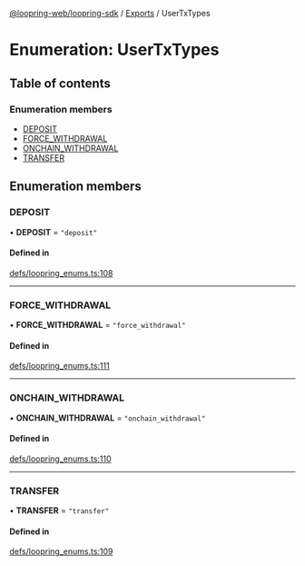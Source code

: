 [@loopring-web/loopring-sdk](../README.md) / [Exports](../modules.md) / UserTxTypes

# Enumeration: UserTxTypes

## Table of contents

### Enumeration members

- [DEPOSIT](UserTxTypes.md#deposit)
- [FORCE\_WITHDRAWAL](UserTxTypes.md#force_withdrawal)
- [ONCHAIN\_WITHDRAWAL](UserTxTypes.md#onchain_withdrawal)
- [TRANSFER](UserTxTypes.md#transfer)

## Enumeration members

### DEPOSIT

• **DEPOSIT** = `"deposit"`

#### Defined in

[defs/loopring_enums.ts:108](https://github.com/Loopring/loopring_sdk/blob/f91f904/src/defs/loopring_enums.ts#L108)

___

### FORCE\_WITHDRAWAL

• **FORCE\_WITHDRAWAL** = `"force_withdrawal"`

#### Defined in

[defs/loopring_enums.ts:111](https://github.com/Loopring/loopring_sdk/blob/f91f904/src/defs/loopring_enums.ts#L111)

___

### ONCHAIN\_WITHDRAWAL

• **ONCHAIN\_WITHDRAWAL** = `"onchain_withdrawal"`

#### Defined in

[defs/loopring_enums.ts:110](https://github.com/Loopring/loopring_sdk/blob/f91f904/src/defs/loopring_enums.ts#L110)

___

### TRANSFER

• **TRANSFER** = `"transfer"`

#### Defined in

[defs/loopring_enums.ts:109](https://github.com/Loopring/loopring_sdk/blob/f91f904/src/defs/loopring_enums.ts#L109)
